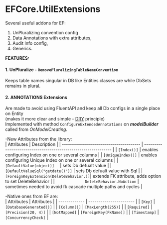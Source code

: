 # EFCore.UtilExtensions
Several useful addons for EF:  
1. UnPluralizing convention config
1. Data Annotations with extra attributes,
2. Audit Info config,
3. Generics.

**FEATURES:**

#### 1. **UnPluralize** - `RemovePluralizingTableNameConvention`
Keeps table names singular in DB like Entities classes are while DbSets remains in plural.

#### 2. ANNOTATIONS Extensions  
Are made to avoid using FluentAPI and keep all Db configs in a single place on Entity  
(makes it more clear and simple - [DRY](https://en.wikipedia.org/wiki/Don%27t_repeat_yourself) principle)  
Implemented with method `ConfigureExtendedAnnotations` on ***modelBuilder*** called from *OnModelCreating*.
    
-New Attributes from the library:  
| Attributes                              | Description                                                    |
| --------------------------------------- | -------------------------------------------------------------- |
| `[Index()]`                             | enables configuring Index on one or several columns            |
| `[UniqueIndex()]`                       | enables configuring Unique Index on one or several columns     |
| `[DefaultValue(object)]  `              | sets Db defualt value                                          |
| `[DefaultValueSql("getdate()")]`        | sets Db defualt value with Sql                                 |
| `[ForeignKeyExtension(DeleteBehavior.)]`| extends FK attribute, adds option to set DeleteBehavior        |
| `             DeleteBehavior.NoAction`  | sometimes needed to avoid fk cascade multiple paths and cycles |

-Native ones from EF are:  
| Attributes    | Attributes              |
| ------------- | ----------------------- |
| `[Key]`       | `[DatabaseGenerated()]` |
| `[Column()]`  | `[MaxLength(255)]`      |
| `[Required]`  | `[Precision(20, 4)]`    |
| `[NotMapped]` | `[ForeignKey(FkName)]`  |
| `[Timestamp]` | `[ConcurrencyCheck]`    |
